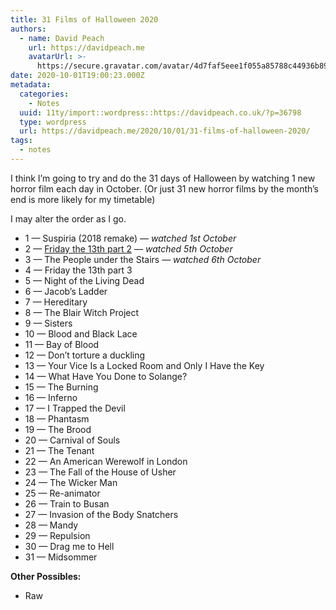 ```yaml
---
title: 31 Films of Halloween 2020
authors:
  - name: David Peach
    url: https://davidpeach.me
    avatarUrl: >-
      https://secure.gravatar.com/avatar/4d7faf5eee1f055a85788c44936b8995eaab6dfb004e7854ec747ccb272e91ee?s=96&d=mm&r=g
date: 2020-10-01T19:00:23.000Z
metadata:
  categories:
    - Notes
  uuid: 11ty/import::wordpress::https://davidpeach.co.uk/?p=36798
  type: wordpress
  url: https://davidpeach.me/2020/10/01/31-films-of-halloween-2020/
tags:
  - notes
---
```

I think I’m going to try and do the 31 days of Halloween by watching 1 new horror film each day in October. (Or just 31 new horror films by the month’s end is more likely for my timetable)

I may alter the order as I go.

-   1 — Suspiria (2018 remake) — _watched 1st October_
-   2 — [Friday the 13th part 2](https://davidpeach.me/wp-content/uploads/2020/10/06/thoughts-on-friday-the-13th-part-2/) — _watched 5th October_
-   3 — The People under the Stairs — _watched 6th October_
-   4 — Friday the 13th part 3
-   5 — Night of the Living Dead
-   6 — Jacob’s Ladder
-   7 — Hereditary
-   8 — The Blair Witch Project
-   9 — Sisters
-   10 — Blood and Black Lace
-   11 — Bay of Blood
-   12 — Don’t torture a duckling
-   13 — Your Vice Is a Locked Room and Only I Have the Key
-   14 — What Have You Done to Solange?
-   15 — The Burning
-   16 — Inferno
-   17 — I Trapped the Devil
-   18 — Phantasm
-   19 — The Brood
-   20 — Carnival of Souls
-   21 — The Tenant
-   22 — An American Werewolf in London
-   23 — The Fall of the House of Usher
-   24 — The Wicker Man
-   25 — Re-animator
-   26 — Train to Busan
-   27 — Invasion of the Body Snatchers
-   28 — Mandy
-   29 — Repulsion
-   30 — Drag me to Hell
-   31 — Midsommer

**Other Possibles:**

-   Raw